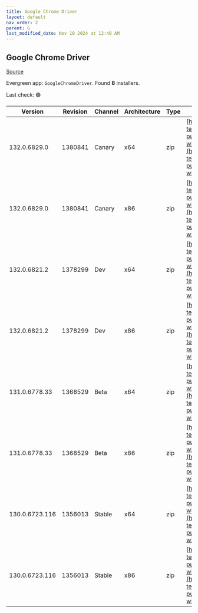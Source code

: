 ```yaml
---
title: Google Chrome Driver
layout: default
nav_order: 2
parent: G
last_modified_date: Nov 10 2024 at 12:40 AM
---
```


## Google Chrome Driver

[Source](https://googlechromelabs.github.io/chrome-for-testing/)

Evergreen app: `GoogleChromeDriver`. Found **8** installers.

Last check: 🟢

| Version        | Revision | Channel | Architecture | Type | URI                                                                                                                                                                                                          |
| -------------- | -------- | ------- | ------------ | ---- | ------------------------------------------------------------------------------------------------------------------------------------------------------------------------------------------------------------ |
| 132.0.6829.0   | 1380841  | Canary  | x64          | zip  | [https://storage.googleapis.com/chrome-for-testing-public/132.0.6829.0/win64/chromedriver-win64.zip](https://storage.googleapis.com/chrome-for-testing-public/132.0.6829.0/win64/chromedriver-win64.zip)     |
| 132.0.6829.0   | 1380841  | Canary  | x86          | zip  | [https://storage.googleapis.com/chrome-for-testing-public/132.0.6829.0/win32/chromedriver-win32.zip](https://storage.googleapis.com/chrome-for-testing-public/132.0.6829.0/win32/chromedriver-win32.zip)     |
| 132.0.6821.2   | 1378299  | Dev     | x64          | zip  | [https://storage.googleapis.com/chrome-for-testing-public/132.0.6821.2/win64/chromedriver-win64.zip](https://storage.googleapis.com/chrome-for-testing-public/132.0.6821.2/win64/chromedriver-win64.zip)     |
| 132.0.6821.2   | 1378299  | Dev     | x86          | zip  | [https://storage.googleapis.com/chrome-for-testing-public/132.0.6821.2/win32/chromedriver-win32.zip](https://storage.googleapis.com/chrome-for-testing-public/132.0.6821.2/win32/chromedriver-win32.zip)     |
| 131.0.6778.33  | 1368529  | Beta    | x64          | zip  | [https://storage.googleapis.com/chrome-for-testing-public/131.0.6778.33/win64/chromedriver-win64.zip](https://storage.googleapis.com/chrome-for-testing-public/131.0.6778.33/win64/chromedriver-win64.zip)   |
| 131.0.6778.33  | 1368529  | Beta    | x86          | zip  | [https://storage.googleapis.com/chrome-for-testing-public/131.0.6778.33/win32/chromedriver-win32.zip](https://storage.googleapis.com/chrome-for-testing-public/131.0.6778.33/win32/chromedriver-win32.zip)   |
| 130.0.6723.116 | 1356013  | Stable  | x64          | zip  | [https://storage.googleapis.com/chrome-for-testing-public/130.0.6723.116/win64/chromedriver-win64.zip](https://storage.googleapis.com/chrome-for-testing-public/130.0.6723.116/win64/chromedriver-win64.zip) |
| 130.0.6723.116 | 1356013  | Stable  | x86          | zip  | [https://storage.googleapis.com/chrome-for-testing-public/130.0.6723.116/win32/chromedriver-win32.zip](https://storage.googleapis.com/chrome-for-testing-public/130.0.6723.116/win32/chromedriver-win32.zip) |
